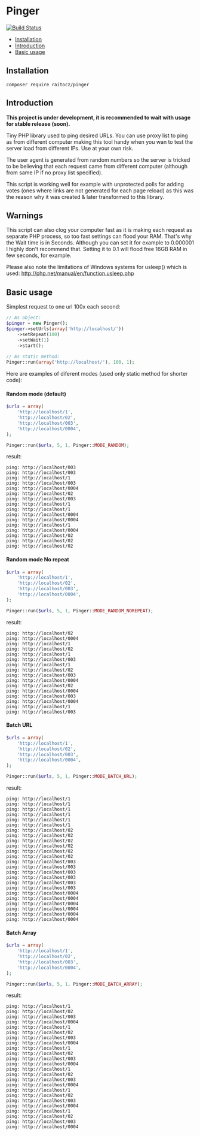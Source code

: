 # Pinger
[![Build Status](https://travis-ci.org/raitocz/pinger.svg?branch=develop)](https://travis-ci.org/raitocz/pinger)

- [Installation](#installation)
- [Introduction](#introduction)
- [Basic usage](#basic-usage)

## Installation

`composer require raitocz/pinger`

## Introduction

**This project is under development, it is recommended to wait with usage for stable release (soon).**

Tiny PHP library used to ping desired URLs. You can use proxy list to ping as from different computer making this tool
handy when you wan to test the server load from different IPs. Use at your own risk.

The user agent is generated from random numbers so the server is tricked to be believing that each request came from
different computer (although from same IP if no proxy list specified).

This script is working well for example with unprotected polls for adding votes (ones where links are not generated
for each page reload) as this was the reason why it was created & later transformed to this library.

## Warnings

This script can also clog your computer fast as it is making each request as separate PHP process, so too fast settings
can flood your RAM. That's why the Wait time is in Seconds. Although you can set it for example to 0.000001 I highly 
don't recommend that. Setting it to 0.1 will flood free 16GB RAM in few seconds, for example.

Please also note the limitations of Windows systems for usleep() which is used: 
http://php.net/manual/en/function.usleep.php


## Basic usage

Simplest request to one url 100x each second:

```php
// As object:
$pinger = new Pinger();
$pinger->setUrls(array('http://localhost/'))
    ->setRepeat(100)
    ->setWait(1)
    ->start();
    
// As static method:
Pinger::run(array('http://localhost/'), 100, 1);
```

Here are examples of diferent modes (used only static method for shorter code):

#### Random mode (default)
```php
$urls = array(
    'http://localhost/1',
    'http://localhost/02',
    'http://localhost/003',
    'http://localhost/0004',    
);

Pinger::run($urls, 5, 1, Pinger::MODE_RANDOM);
```
result:
```text
ping: http://localhost/003
ping: http://localhost/003
ping: http://localhost/1
ping: http://localhost/003
ping: http://localhost/0004
ping: http://localhost/02
ping: http://localhost/003
ping: http://localhost/1
ping: http://localhost/1
ping: http://localhost/0004
ping: http://localhost/0004
ping: http://localhost/1
ping: http://localhost/0004
ping: http://localhost/02
ping: http://localhost/02
ping: http://localhost/02
```

#### Random mode No repeat
```php
$urls = array(
    'http://localhost/1',
    'http://localhost/02',
    'http://localhost/003',
    'http://localhost/0004',    
);

Pinger::run($urls, 5, 1, Pinger::MODE_RANDOM_NOREPEAT);
```
result:
```text
ping: http://localhost/02
ping: http://localhost/0004
ping: http://localhost/1
ping: http://localhost/02
ping: http://localhost/1
ping: http://localhost/003
ping: http://localhost/1
ping: http://localhost/02
ping: http://localhost/003
ping: http://localhost/0004
ping: http://localhost/02
ping: http://localhost/0004
ping: http://localhost/003
ping: http://localhost/0004
ping: http://localhost/1
ping: http://localhost/003
```

#### Batch URL
```php
$urls = array(
    'http://localhost/1',
    'http://localhost/02',
    'http://localhost/003',
    'http://localhost/0004',    
);

Pinger::run($urls, 5, 1, Pinger::MODE_BATCH_URL);
```
result:
```text
ping: http://localhost/1
ping: http://localhost/1
ping: http://localhost/1
ping: http://localhost/1
ping: http://localhost/1
ping: http://localhost/1
ping: http://localhost/02
ping: http://localhost/02
ping: http://localhost/02
ping: http://localhost/02
ping: http://localhost/02
ping: http://localhost/02
ping: http://localhost/003
ping: http://localhost/003
ping: http://localhost/003
ping: http://localhost/003
ping: http://localhost/003
ping: http://localhost/003
ping: http://localhost/0004
ping: http://localhost/0004
ping: http://localhost/0004
ping: http://localhost/0004
ping: http://localhost/0004
ping: http://localhost/0004
```

#### Batch Array
```php
$urls = array(
    'http://localhost/1',
    'http://localhost/02',
    'http://localhost/003',
    'http://localhost/0004',    
);

Pinger::run($urls, 5, 1, Pinger::MODE_BATCH_ARRAY);
```
result:
```text
ping: http://localhost/1
ping: http://localhost/02
ping: http://localhost/003
ping: http://localhost/0004
ping: http://localhost/1
ping: http://localhost/02
ping: http://localhost/003
ping: http://localhost/0004
ping: http://localhost/1
ping: http://localhost/02
ping: http://localhost/003
ping: http://localhost/0004
ping: http://localhost/1
ping: http://localhost/02
ping: http://localhost/003
ping: http://localhost/0004
ping: http://localhost/1
ping: http://localhost/02
ping: http://localhost/003
ping: http://localhost/0004
ping: http://localhost/1
ping: http://localhost/02
ping: http://localhost/003
ping: http://localhost/0004
```